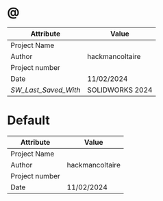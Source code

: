 # @
| Attribute | Value |
| ---  | ---     |
| Project Name |  |
| Author | hackmancoltaire |
| Project number |  |
| Date | 11/02/2024 |
| _SW_Last_Saved_With_ | SOLIDWORKS 2024 |
# Default
| Attribute | Value |
| ---  | ---     |
| Project Name |  |
| Author | hackmancoltaire |
| Project number |  |
| Date | 11/02/2024 |
